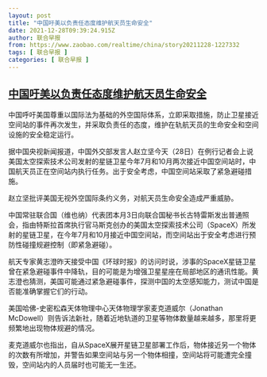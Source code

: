 ```yaml
---
layout: post
title: "中国吁美以负责任态度维护航天员生命安全"
date: 2021-12-28T09:39:24.915Z
author: 联合早报
from: https://www.zaobao.com/realtime/china/story20211228-1227332
tags: [ 联合早报 ]
categories: [ 联合早报 ]
---
```

<!--1640708280000-->
[中国吁美以负责任态度维护航天员生命安全](https://www.zaobao.com/realtime/china/story20211228-1227332)
------

<div>
<p>中国呼吁美国尊重以国际法为基础的外空国际体系，立即采取措施，防止卫星接近空间站的事件再次发生，并采取负责任的态度，维护在轨航天员的生命安全和空间设施的安全稳定运行。</p><p>据中国央视新闻报道，中国外交部发言人赵立坚今天（28日）在例行记者会上说美国太空探索技术公司发射的星链卫星今年7月和10月两次接近中国空间站时，中国航天员正在空间站内执行任务。出于安全考虑，中国空间站采取了紧急避碰措施。</p><p>赵立坚批评美国无视外空国际条约义务，对航天员生命安全造成严重威胁。</p><section id="imu"><div id="dfp-ad-imu1">        </div></section><p>中国常驻联合国（维也纳）代表团本月3日向联合国秘书长古特雷斯发出普通照会，指由特斯拉首席执行官马斯克创办的美国太空探索技术公司（SpaceX）所发射的星链卫星，在今年7月和10月接近中国空间站，而空间站出于安全考虑进行预防性碰撞规避控制（即紧急避碰）。</p><p>航天专家黄志澄昨天接受中国《环球时报》的访问时说，涉事的SpaceX星链卫星曾在紧急避碰事件中降轨，目的可能是为增强卫星星座在局部地区的通讯性能。黄志澄也猜测，美国可能通过紧急避碰事件，探测中国的太空感知能力，测试中国是否能准确掌握它们的行动。</p><p>美国哈佛-史密松森天体物理中心天体物理学家麦克道威尔（Jonathan McDowell）则告诉法新社，随着近地轨道的卫星等物体数量越来越多，那里将更频繁地出现物体规避的情况。</p><div id="innity-in-post"></div><div id="dfp-ad-midarticlespecial">        </div><p>麦克道威尔也指出，自从SpaceX展开星链卫星部署工作后，物体接近另一个物体的次数有所增加，并警告如果空间站与另一个物体相撞，空间站将可能遭完全撞毁，空间站内的人员届时也可能无一生还。<br>&nbsp;</p>      <div class="cx_paywall_placeholder" id="sph_cdp_40"></div>
</div>
